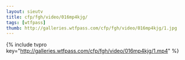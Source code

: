 ```yaml
--- 
layout: sieutv
title: cfp/fgh/video/016mp4kjg/
tags: [wtfpass]
thumb: http://galleries.wtfpass.com/cfp/fgh/video/016mp4kjg/1.jpg
---
```

{% include tvpro key="http://galleries.wtfpass.com/cfp/fgh/video/016mp4kjg/1.mp4" %} 
